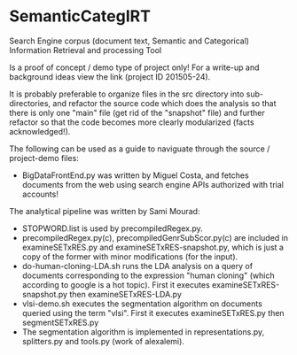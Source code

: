 # SemanticCategIRT
Search Engine corpus (document text, Semantic and Categorical) Information Retrieval and processing Tool

Is a proof of concept / demo type of project only!
For a write-up and background ideas view the link (project ID 201505-24).

It is probably preferable to organize files in the src directory into sub-directories, and refactor the
source code which does the analysis so that there is only one "main" file (get rid of the "snapshot" file)
and further refactor so that the code becomes more clearly modularized (facts acknowledged!).

The following can be used as a guide to naviguate through the source / project-demo files:

- BigDataFrontEnd.py was written by Miguel Costa, and fetches documents from the web using search engine
APIs authorized with trial accounts!

The analytical pipeline was written by Sami Mourad:

- STOPWORD.list is used by precompiledRegex.py.
- precompiledRegex.py(c), precompiledGenrSubScor.py(c) are included in examineSETxRES.py and
examineSETxRES-snapshot.py, which is just a copy of the former with minor modifications
(for the input).
- do-human-cloning-LDA.sh runs the LDA analysis on a query of documents corresponding to the
expression "human cloning" (which according to google is a hot topic). First it executes 
examineSETxRES-snapshot.py then examineSETxRES-LDA.py
- vlsi-demo.sh executes the segmentation algorithm on documents queried using the term "vlsi".
First it executes examineSETxRES.py then segmentSETxRES.py
- The segmentation algorithm is implemented in representations.py, splitters.py and tools.py
(work of alexalemi).
